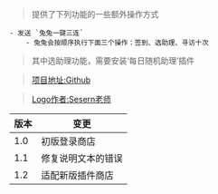 > 提供了下列功能的一些额外操作方式

    - 发送 `兔兔一键三连`
        - 兔兔会按顺序执行下面三个操作：签到、选助理、寻访十次

> 其中选助理功能，需要安装‘每日随机助理’插件

> [项目地址:Github](https://github.com/hsyhhssyy/amiyabot-arknights-hsyhhssyy-quick-action/)

> [Logo作者:Sesern老师](https://space.bilibili.com/305550122)

|  版本   | 变更  |
|  ----  | ----  |
| 1.0  | 初版登录商店 |
| 1.1  | 修复说明文本的错误 |
| 1.2  | 适配新版插件商店 |